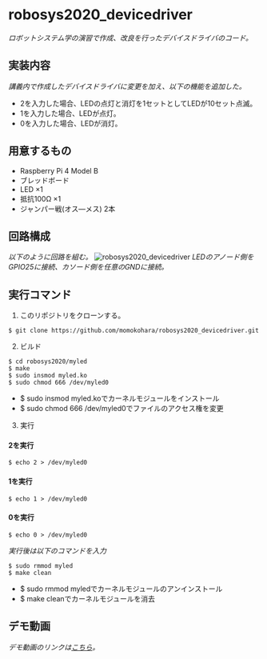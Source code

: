 # robosys2020_devicedriver
*ロボットシステム学の演習で作成、改良を行ったデバイスドライバのコード。*

## 実装内容
*講義内で作成したデバイスドライバに変更を加え、以下の機能を追加した。*
- 2を入力した場合、LEDの点灯と消灯を1セットとしてLEDが10セット点滅。
- 1を入力した場合、LEDが点灯。
- 0を入力した場合、LEDが消灯。

## 用意するもの
- Raspberry Pi 4 Model B
- ブレッドボード
- LED ×1
- 抵抗100Ω ×1
- ジャンパー戦(オス―メス) 2本

## 回路構成
*以下のように回路を組む。*
![robosys2020_devicedriver](https://user-images.githubusercontent.com/75324321/102012465-f2e97000-3d8d-11eb-9e68-6fa9dde1b6f1.jpg)
*LEDのアノード側をGPIO25に接続、カソード側を任意のGNDに接続。*
## 実行コマンド
1. このリポジトリをクローンする。
```
$ git clone https://github.com/momokohara/robosys2020_devicedriver.git

```
2. ビルド
```
$ cd robosys2020/myled 
$ make
$ sudo insmod myled.ko
$ sudo chmod 666 /dev/myled0
```
- $ sudo insmod myled.koでカーネルモジュールをインストール
- $ sudo chmod 666 /dev/myled0でファイルのアクセス権を変更

3. 実行
#### 2を実行
```
$ echo 2 > /dev/myled0
```
#### 1を実行
```
$ echo 1 > /dev/myled0
```
#### 0を実行
```
$ echo 0 > /dev/myled0
```
*実行後は以下のコマンドを入力*
```
$ sudo rmmod myled
$ make clean
```
- $ sudo rmmod myledでカーネルモジュールのアンインストール
- $ make cleanでカーネルモジュールを消去
## デモ動画
*デモ動画のリンクは[こちら](https://youtu.be/eBIpdAT1aKY)。*

